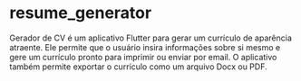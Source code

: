 # resume_generator
Gerador de CV é um aplicativo Flutter para gerar um currículo de aparência atraente. Ele permite que o usuário insira informações sobre si mesmo e gere um currículo pronto para imprimir ou enviar por email. O aplicativo também permite exportar o currículo como um arquivo Docx ou PDF.
